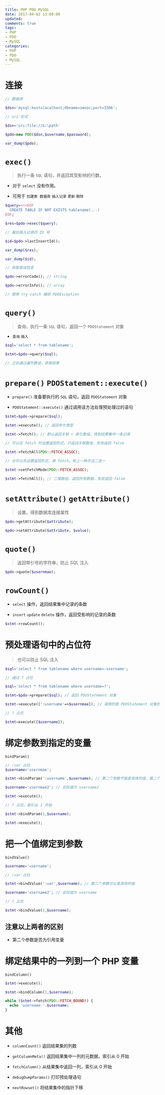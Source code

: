 ```yaml
---
title: PHP PDO MySQL
date: 2017-04-02 13:00:00
updated:
comments: true
tags:
- PHP
- PDO
- MySQL
categories:
- PHP
- PDO
- MySQL
---
```


# 连接

<!--more-->

```php
// 数据源

$dsn='mysql:host=localhost;dbname=imooc;port=3306';

// uri 形式

$dsn='uri:file://G:\path'

$pdo=new PDO($dsn,$username,$password);

var_dump($pdo);
```

# `exec()`

>执行一条 `SQL` 语句，并返回其受影响的行数。

* 对于 `select` 没有作用。

* 可用于 `创建表 数据库` `插入记录` `更新` `删除`

```php
$query=<<<EOF
  CREATE TABLE IF NOT EXISTS tablename(...)
EOF;

$res=$pdo->exec($query);

// 最后插入记录的 ID 号

$id=$pdo->lastInsertId();

var_dump($res);

var_dump($id);

// 获取错误信息

$pdo->errorCode(); // string

$pdo->errorInfo(); // array

// 使用 try-catch 捕获 PDOException

```

# `query()`

> 查询，执行一条 `SQL` 语句，返回一个 `PDOStatement` 对象

* `查询` `插入`

```php
$sql='select * from tablename';

$stmt=$pdo->query($sql);

// 之后通过遍历数组，获取结果
```

# `prepare()` `PDOStatement::execute()`

* `prepare()` 准备要执行的 `SQL` 语句，返回 `PDOStatement` 对象

* `PDOStatement::execute()` 通过调用该方法处理预处理过的语句

```php
$stmt=$pdo->prepare($sql);

$stmt->execute(); // 返回布尔类型

$stmt->fetch(); // 默认返回关联 + 索引数组，得到结果集中一条记录

// 可以在 fetch 时设置返回形式，只返回关联数组，失败返回 false

$stmt->fetchAll(PDO::FETCH_ASSOC);

// 也可以先设置返回形式，再 fetch。和上一种方法二选一

$stmt->setFetchMode(PDO::FETCH_ASSOC);

$stmt->fetchAll(); // 二维数组，返回所有数据，失败返回 false
```

# `setAttribute()` `getAttribute()`

>设置，得到数据库连接属性

```php
$pdo->getAttribute($attribute);

$pdo->setAttribute($attribute, $value);
```

# `quote()`

>返回带引号的字符串，防止 SQL 注入

```php
$pdo->quote($usernmae);
```

# `rowCount()`

* `select` 操作，返回结果集中记录的条数

* `insert` `update` `delete` 操作，返回受影响的记录的条数

```php
$stmt->rowCount();
```

# 预处理语句中的占位符

> 也可以防止 SQL 注入

```php
$sql='select * from tablename where username=:username';

// 通过 ? 占位

$sql='select * from tablename where username=?';

$stmt=$pdo->prepare($sql); // 返回 PDOStatement 对象

$stmt->execute([':username'=>$usernmae]); // 调用的是 PDOStatement 对象的 execute 方法

// ? 占位

$stmt=execute([$username]);
```

# 绑定参数到指定的变量

`bindParam()`

```php
// :var 占位
$username='usernmae';

$stmt->bindParam(':username',$username); // 第二个参数不能是具体的值，第二个参数是引用类型

$username='usernmae2'; // 实际值为 username2

$stmt->execute();

// ? 占位，索引从 1 开始

$stmt->bindParam(1,$username);

$stmt->execute();
```

# 把一个值绑定到参数

`bindValue()`

```php
$username='username';

// :var 占位

$stmt->bindValue(':var',$username); // 第二个参数可以是具体的值

$username='username2'; // 实际值为 username

// ? 占位

$stmt->bindValue(1,$username);
```

## 注意以上两者的区别

* 第二个参数是否为引用变量

# 绑定结果中的一列到一个 PHP 变量

`bindColumn()`

```php
$stmt->execute();

$stmt->bindColumn(1,$username);

while ($stmt->fetch(PDO::FETCH_BOUND)) {
  echo 'username:'.$username;
}
```

# 其他

* `columnCount()` 返回结果集的列数

* `getColumnMeta()` 返回结果集中一列的元数据，索引从 0 开始

* `fetchColumn()` 从结果集中返回一列，索引从 0 开始

* `debugDumpParams()` 打印预处理语句

* `nextRowset()` 将结果集中的指针下移
